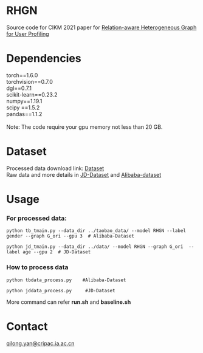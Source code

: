 # RHGN
Source code for CIKM 2021 paper for [Relation-aware Heterogeneous Graph for User Profiling](https://arxiv.org/abs/2110.07181)
# Dependencies
torch==1.6.0 <br>
torchvision==0.7.0 <br>
dgl==0.7.1 <br>
scikit-learn==0.23.2 <br>
numpy==1.19.1 <br>
scipy ==1.5.2 <br>
pandas==1.1.2 <br> <br>
Note: The code require your gpu memory not less than 20 GB. <br>
# Dataset

Processed data download link: [Dataset](https://drive.google.com/drive/folders/1K0tRyHOOB63PnXtFtwLU5eM2NbRTiKXG?usp=sharing)<br>
Raw data and more details in [JD-Dataset](https://github.com/guyulongcs/IJCAI2019_HGAT) and [Alibaba-dataset](https://tianchi.aliyun.com/dataset/dataDetail?dataId=56)

# Usage
### For processed data:
```
python tb_tmain.py --data_dir ../taobao_data/ --model RHGN --label gender --graph G_ori --gpu 3  # Alibaba-Dataset

python jd_tmain.py --data_dir ../data/ --model RHGN --graph G_ori  --label age --gpu 2  # JD-Dataset

```
### How to process data
```
python tbdata_process.py    #Alibaba-Dataset

python jddata_process.py     #JD-Dataset
```
More command can refer  **run.sh** and **baseline.sh**
# Contact
qilong.yan@cripac.ia.ac.cn
